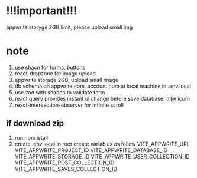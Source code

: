 # !!!important!!!
appwrite storyge 2GB limit, please upload small img

# note
1. use shacn for forms, buttons
2. react-dropzone for image upload
3. appwrite storage 2GB, upload small image 
4. db schema on appwrite.com, account num at local machine in .env.local
5. use zod with shadcn to validate form
6. react query provides instant ui change before save database, (like icon)
7. react-intersection-observer for infinite scroll

## if download zip
1. run npm istall
2. create .env.local in root create variables as follow
VITE_APPWRITE_URL
VITE_APPWRITE_PROJECT_ID
VITE_APPWRITE_DATABASE_ID
VITE_APPWRITE_STORAGE_ID
VITE_APPWRITE_USER_COLLECTION_ID
VITE_APPWRITE_POST_COLLECTION_ID
VITE_APPWRITE_SAVES_COLLECTION_ID